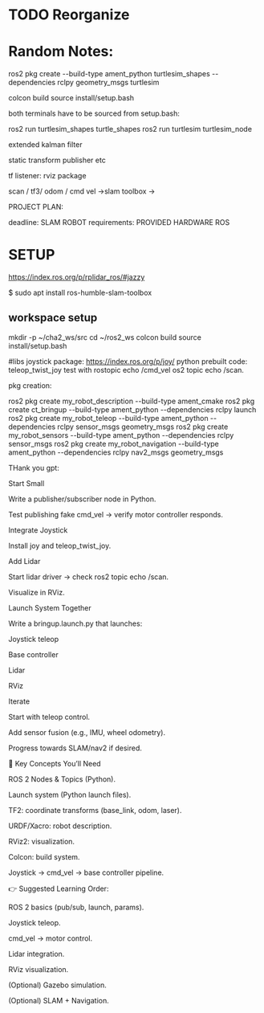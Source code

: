 # TODO Reorganize
# Random Notes:
ros2 pkg create --build-type ament_python turtlesim_shapes --dependencies rclpy geometry_msgs turtlesim



colcon build
source install/setup.bash

both terminals have to be sourced from setup.bash:

ros2 run turtlesim_shapes turtle_shapes
ros2 run turtlesim turtlesim_node



extended kalman filter

static transform publisher etc

tf listener: rviz package

scan / tf3/ odom / cmd vel ->slam toolbox ->



PROJECT PLAN:

deadline:
SLAM ROBOT
requirements:
PROVIDED HARDWARE
ROS





# SETUP
https://index.ros.org/p/rplidar_ros/#jazzy


$ sudo apt install ros-humble-slam-toolbox

## workspace setup

mkdir -p ~/cha2_ws/src
cd ~/ros2_ws
colcon build
source install/setup.bash

#libs
joystick package: https://index.ros.org/p/joy/
python prebuilt code: teleop_twist_joy
test with rostopic echo /cmd_vel
os2 topic echo /scan.

pkg creation:

ros2 pkg create my_robot_description --build-type ament_cmake
ros2 pkg create ct_bringup --build-type ament_python --dependencies rclpy launch
ros2 pkg create my_robot_teleop --build-type ament_python --dependencies rclpy sensor_msgs geometry_msgs
ros2 pkg create my_robot_sensors --build-type ament_python --dependencies rclpy sensor_msgs
ros2 pkg create my_robot_navigation --build-type ament_python --dependencies rclpy nav2_msgs geometry_msgs


THank you gpt:

Start Small

Write a publisher/subscriber node in Python.

Test publishing fake cmd_vel → verify motor controller responds.

Integrate Joystick

Install joy and teleop_twist_joy.

Add Lidar

Start lidar driver → check ros2 topic echo /scan.

Visualize in RViz.

Launch System Together

Write a bringup.launch.py that launches:

Joystick teleop

Base controller

Lidar

RViz

Iterate

Start with teleop control.

Add sensor fusion (e.g., IMU, wheel odometry).

Progress towards SLAM/nav2 if desired.

🔑 Key Concepts You’ll Need

ROS 2 Nodes & Topics (Python).

Launch system (Python launch files).

TF2: coordinate transforms (base_link, odom, laser).

URDF/Xacro: robot description.

RViz2: visualization.

Colcon: build system.

Joystick → cmd_vel → base controller pipeline.

👉 Suggested Learning Order:

ROS 2 basics (pub/sub, launch, params).

Joystick teleop.

cmd_vel → motor control.

Lidar integration.

RViz visualization.

(Optional) Gazebo simulation.

(Optional) SLAM + Navigation.